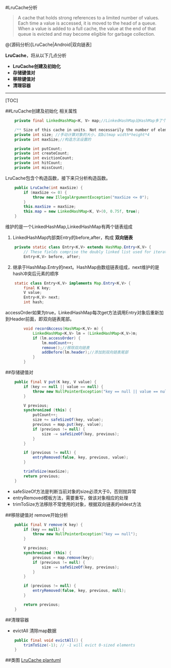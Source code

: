 #LruCache分析

> A cache that holds strong references to a limited number of values. Each time a value is accessed, it is moved to the head of a queue. When a value is added to a full cache, the value at the end of that queue is evicted and may become eligible for garbage collection.

@(源码分析)[LruCache|Android|双向链表]

**LruCache**，将从以下几点分析

- **LruCache创建及初始化**
- **存储键值对**
- **移除键值对**
- **清理容器**

---------------------

[TOC]

##LruCache创建及初始化
相关属性
```java
    private final LinkedHashMap<K, V> map;//LinkedHashMap比HashMap多了个指向前一个和后一个元素的指针

    /** Size of this cache in units. Not necessarily the number of elements. */
    private int size; //手动计算对象的大小，如bitmap width*height*4
    private int maxSize;//构造方法设置的

    private int putCount;
    private int createCount;
    private int evictionCount;
    private int hitCount;
    private int missCount;

```

LruCache包含个构造函数，接下来只分析构造函数。
```java
    public LruCache(int maxSize) {
        if (maxSize <= 0) {
            throw new IllegalArgumentException("maxSize <= 0");
        }
        this.maxSize = maxSize;
        this.map = new LinkedHashMap<K, V>(0, 0.75f, true);
    }
```
维护的是一个LinkedHashMap,LinkedHashMap有两个链表组成
1. LinkedHashMap内部类Entry的before,after，构成 **双向链表** 
```java
    private static class Entry<K,V> extends HashMap.Entry<K,V> {
        // These fields comprise the doubly linked list used for iteration.
        Entry<K,V> before, after;
```

2. 继承于HashMap.Entry的next。HashMap由数组链表组成，next维护的是hash冲突后元素的顺序
```java
    static class Entry<K,V> implements Map.Entry<K,V> {
        final K key;
        V value;
        Entry<K,V> next;
        int hash;
```

accessOrder如果为true，LinkedHashMap每次get方法调用Entry对象后重新加到Header前面，即双向链表尾部。
```java
        void recordAccess(HashMap<K,V> m) {
            LinkedHashMap<K,V> lm = (LinkedHashMap<K,V>)m;
            if (lm.accessOrder) {
                lm.modCount++;
                remove();//移除双向链表
                addBefore(lm.header);//添加到双向链表尾部
            }
        }
```

##存储键值对
```java
    public final V put(K key, V value) {
        if (key == null || value == null) {
            throw new NullPointerException("key == null || value == null");
        }

        V previous;
        synchronized (this) {
            putCount++;
            size += safeSizeOf(key, value);
            previous = map.put(key, value);
            if (previous != null) {
                size -= safeSizeOf(key, previous);
            }
        }

        if (previous != null) {
            entryRemoved(false, key, previous, value);
        }

        trimToSize(maxSize);
        return previous;
    }
```
- safeSizeOf方法是判断当前对象的size必须大于0，否则抛异常
- entryRemoved模板方法，需要重写，做该对象相应的处理
- trimToSize方法移除不常使用的对象，根据双向链表的eldest方法

##移除键值对
remove开始分析
```java
    public final V remove(K key) {
        if (key == null) {
            throw new NullPointerException("key == null");
        }

        V previous;
        synchronized (this) {
            previous = map.remove(key);
            if (previous != null) {
                size -= safeSizeOf(key, previous);
            }
        }

        if (previous != null) {
            entryRemoved(false, key, previous, null);
        }

        return previous;
    }
```

##清理容器
- evictAll 清除map数据
```java
    public final void evictAll() {
        trimToSize(-1); // -1 will evict 0-sized elements
    }

``` 

##类图
[LruCache plantuml](https://raw.githubusercontent.com/rickgit/rickgit.github.io/master/diagram/LruCache.plantuml.txt)
